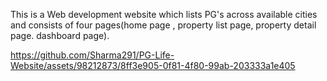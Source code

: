 This is a Web development website which lists PG's across available cities 
and consists of four pages(home page , property list page, property detail page. dashboard page).


https://github.com/Sharma291/PG-Life-Website/assets/98212873/8ff3e905-0f81-4f80-99ab-203333a1e405

